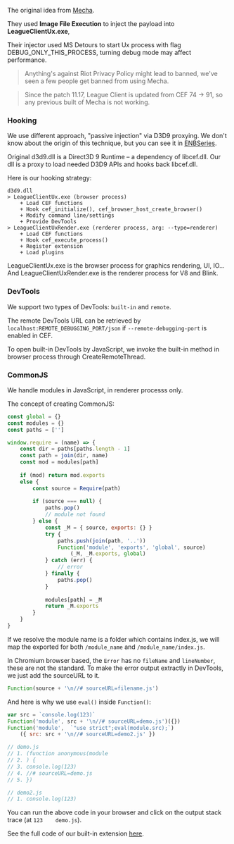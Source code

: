The original idea from [Mecha](https://github.com/x00bence/Mecha).

They used **Image File Execution** to inject the payload into **LeagueClientUx.exe**,

Their injector used MS Detours to start Ux process with flag DEBUG_ONLY_THIS_PROCESS, turning debug mode may affect performance.

> Anything's against Riot Privacy Policy might lead to banned, we've seen a few people get banned from using Mecha.

> Since the patch 11.17, League Client is updated from CEF 74 -> 91, so any previous built of Mecha is not working.

### Hooking

We use different approach, "passive injection" via D3D9 proxying.
We don't know about the origin of this technique, but you can see it in [ENBSeries](http://enbdev.com/).

Original d3d9.dll is a Direct3D 9 Runtime – a dependency of libcef.dll.
Our dll is a proxy to load needed D3D9 APIs and hooks back libcef.dll.

Here is our hooking strategy:

```
d3d9.dll
> LeagueClientUx.exe (browser process)
    + Load CEF functions
    + Hook cef_initialize(), cef_browser_host_create_browser()
    + Modify command line/settings
    + Provide DevTools
> LeagueClientUxRender.exe (rerderer process, arg: --type=renderer)
    + Load CEF functions
    + Hook cef_execute_process()
    + Register extension
    + Load plugins
```

LeagueClientUx.exe is the browser process for graphics rendering, UI, IO...
And LeagueClientUxRender.exe is the renderer process for V8 and Blink.

### DevTools
We support two types of DevTools: `built-in` and `remote`.

The remote DevTools URL can be retrieved by `localhost:REMOTE_DEBUGGING_PORT/json` if `--remote-debugging-port` is enabled in CEF.

To open built-in DevTools by JavaScript, we invoke the built-in method in browser process through CreateRemoteThread.

### CommonJS

We handle modules in JavaScript, in renderer processs only.

The concept of creating CommonJS:

```js
const global = {}
const modules = {}
const paths = ['']

window.require = (name) => {
    const dir = paths[paths.length - 1]
    const path = join(dir, name)
    const mod = modules[path]
    
    if (mod) return mod.exports
    else {
        const source = Require(path)
        
        if (source === null) {
            paths.pop()
            // module not found
        } else {
            const _M = { source, exports: {} }
            try {
                paths.push(join(path, '..'))
                Function('module', 'exports', 'global', source)
                    (_M, _M.exports, global)
            } catch (err) {  
                // error
            } finally {
                paths.pop()
            }
            
            modules[path] = _M
            return _M.exports
        }
    }
}
```

If we resolve the module name is a folder which contains index.js,
we will map the exported for both `/module_name` and `/module_name/index.js`.

In Chromium browser based, the `Error` has no `fileName` and `lineNumber`, these are not the standard.
To make the error output extractly in DevTools, we just add the sourceURL to it.

```js
Function(source + '\n//# sourceURL=filename.js')
```

And here is why we use `eval()` inside `Function()`:

```js
var src = `console.log(123)`
Function('module', src + '\n//# sourceURL=demo.js')({})
Function('module',  `"use strict";eval(module.src);`)
    ({ src: src + '\n//# sourceURL=demo2.js' })

// demo.js
// 1. (function anonymous(module
// 2. ) {
// 3. console.log(123)
// 4. //# sourceURL=demo.js
// 5. })

// demo2.js
// 1. console.log(123)
```

You can run the above code in your browser and click on the output stack trace (at `123    demo.js`).

See the full code of our built-in extension [here](/d3d9/src/ext_code.h).
